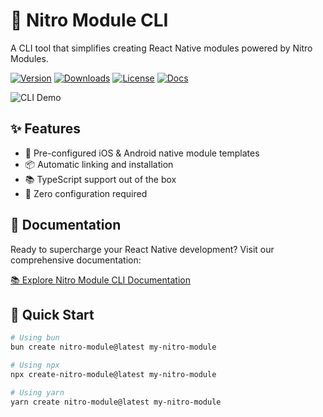 # 🚀 Nitro Module CLI

A CLI tool that simplifies creating React Native modules powered by Nitro Modules.

[![Version](https://img.shields.io/npm/v/create-nitro-module.svg)](https://www.npmjs.com/package/create-nitro-module)
[![Downloads](https://img.shields.io/npm/dm/create-nitro-module.svg)](https://www.npmjs.com/package/create-nitro-module)
[![License](https://img.shields.io/npm/l/create-nitro-module.svg)](LICENSE)
[![Docs](https://img.shields.io/badge/docs-available-brightgreen.svg)](https://patrickkabwe.github.io/create-nitro-module/)

![CLI Demo](https://raw.githubusercontent.com/patrickkabwe/nitro-cli/refs/heads/main/assets/nitro-module-cli.gif)

## ✨ Features

- 📱 Pre-configured iOS & Android native module templates
- 📦 Automatic linking and installation
- 📚 TypeScript support out of the box
- 🔧 Zero configuration required

## 📖 Documentation

Ready to supercharge your React Native development? Visit our comprehensive documentation:

[📚 Explore Nitro Module CLI Documentation](https://patrickkabwe.github.io/create-nitro-module/)

## 🚀 Quick Start

```bash
# Using bun
bun create nitro-module@latest my-nitro-module

# Using npx
npx create-nitro-module@latest my-nitro-module

# Using yarn
yarn create nitro-module@latest my-nitro-module
```
